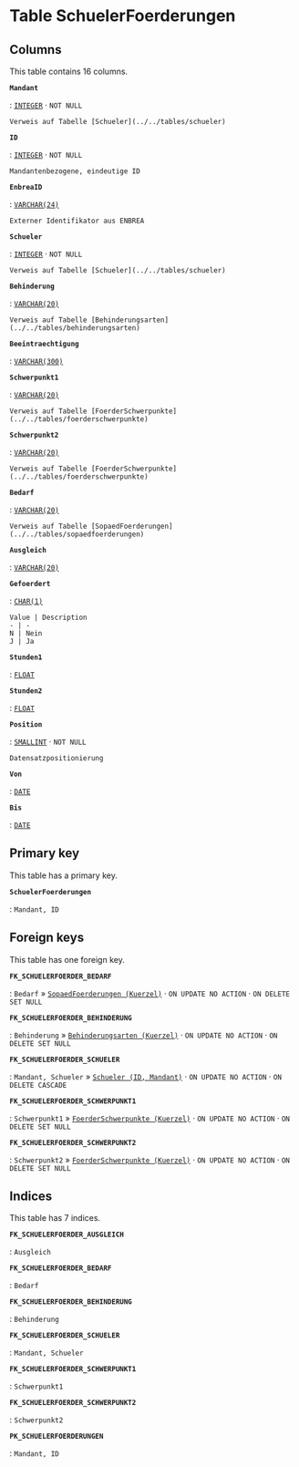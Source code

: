 # Table **SchuelerFoerderungen**

## Columns

This table contains 16 columns.

**`Mandant`**

:   [`INTEGER`](https://firebirdsql.org/file/documentation/html/en/refdocs/fblangref40/firebird-40-language-reference.html#fblangref40-datatypes-inttypes) · `NOT NULL`

    Verweis auf Tabelle [Schueler](../../tables/schueler)

**`ID`**

:   [`INTEGER`](https://firebirdsql.org/file/documentation/html/en/refdocs/fblangref40/firebird-40-language-reference.html#fblangref40-datatypes-inttypes) · `NOT NULL`

    Mandantenbezogene, eindeutige ID

**`EnbreaID`**

:   [`VARCHAR(24)`](https://firebirdsql.org/file/documentation/html/en/refdocs/fblangref40/firebird-40-language-reference.html#fblangref40-datatypes-chartypes)

    Externer Identifikator aus ENBREA

**`Schueler`**

:   [`INTEGER`](https://firebirdsql.org/file/documentation/html/en/refdocs/fblangref40/firebird-40-language-reference.html#fblangref40-datatypes-inttypes) · `NOT NULL`

    Verweis auf Tabelle [Schueler](../../tables/schueler)

**`Behinderung`**

:   [`VARCHAR(20)`](https://firebirdsql.org/file/documentation/html/en/refdocs/fblangref40/firebird-40-language-reference.html#fblangref40-datatypes-chartypes)

    Verweis auf Tabelle [Behinderungsarten](../../tables/behinderungsarten)

**`Beeintraechtigung`**

:   [`VARCHAR(300)`](https://firebirdsql.org/file/documentation/html/en/refdocs/fblangref40/firebird-40-language-reference.html#fblangref40-datatypes-chartypes)

**`Schwerpunkt1`**

:   [`VARCHAR(20)`](https://firebirdsql.org/file/documentation/html/en/refdocs/fblangref40/firebird-40-language-reference.html#fblangref40-datatypes-chartypes)

    Verweis auf Tabelle [FoerderSchwerpunkte](../../tables/foerderschwerpunkte)

**`Schwerpunkt2`**

:   [`VARCHAR(20)`](https://firebirdsql.org/file/documentation/html/en/refdocs/fblangref40/firebird-40-language-reference.html#fblangref40-datatypes-chartypes)

    Verweis auf Tabelle [FoerderSchwerpunkte](../../tables/foerderschwerpunkte)

**`Bedarf`**

:   [`VARCHAR(20)`](https://firebirdsql.org/file/documentation/html/en/refdocs/fblangref40/firebird-40-language-reference.html#fblangref40-datatypes-chartypes)

    Verweis auf Tabelle [SopaedFoerderungen](../../tables/sopaedfoerderungen)

**`Ausgleich`**

:   [`VARCHAR(20)`](https://firebirdsql.org/file/documentation/html/en/refdocs/fblangref40/firebird-40-language-reference.html#fblangref40-datatypes-chartypes)

**`Gefoerdert`**

:   [`CHAR(1)`](https://firebirdsql.org/file/documentation/html/en/refdocs/fblangref40/firebird-40-language-reference.html#fblangref40-datatypes-chartypes)

    Value | Description
    - | -
    N | Nein
    J | Ja

**`Stunden1`**

:   [`FLOAT`](https://firebirdsql.org/file/documentation/html/en/refdocs/fblangref40/firebird-40-language-reference.html#fblangref40-datatypes-floattypes)

**`Stunden2`**

:   [`FLOAT`](https://firebirdsql.org/file/documentation/html/en/refdocs/fblangref40/firebird-40-language-reference.html#fblangref40-datatypes-floattypes)

**`Position`**

:   [`SMALLINT`](https://firebirdsql.org/file/documentation/html/en/refdocs/fblangref40/firebird-40-language-reference.html#fblangref40-datatypes-inttypes) · `NOT NULL`

    Datensatzpositionierung

**`Von`**

:   [`DATE`](https://firebirdsql.org/file/documentation/html/en/refdocs/fblangref40/firebird-40-language-reference.html#fblangref40-datatypes-datetime)

**`Bis`**

:   [`DATE`](https://firebirdsql.org/file/documentation/html/en/refdocs/fblangref40/firebird-40-language-reference.html#fblangref40-datatypes-datetime)

## Primary key

This table has a primary key.

**`SchuelerFoerderungen`**

:   `Mandant, ID`

## Foreign keys

This table has one foreign key.

**`FK_SCHUELERFOERDER_BEDARF`**

:   `Bedarf` » [`SopaedFoerderungen (Kuerzel)`](../../tables/sopaedfoerderungen) · `ON UPDATE NO ACTION` · `ON DELETE SET NULL`

**`FK_SCHUELERFOERDER_BEHINDERUNG`**

:   `Behinderung` » [`Behinderungsarten (Kuerzel)`](../../tables/behinderungsarten) · `ON UPDATE NO ACTION` · `ON DELETE SET NULL`

**`FK_SCHUELERFOERDER_SCHUELER`**

:   `Mandant, Schueler` » [`Schueler (ID, Mandant)`](../../tables/schueler) · `ON UPDATE NO ACTION` · `ON DELETE CASCADE`

**`FK_SCHUELERFOERDER_SCHWERPUNKT1`**

:   `Schwerpunkt1` » [`FoerderSchwerpunkte (Kuerzel)`](../../tables/foerderschwerpunkte) · `ON UPDATE NO ACTION` · `ON DELETE SET NULL`

**`FK_SCHUELERFOERDER_SCHWERPUNKT2`**

:   `Schwerpunkt2` » [`FoerderSchwerpunkte (Kuerzel)`](../../tables/foerderschwerpunkte) · `ON UPDATE NO ACTION` · `ON DELETE SET NULL`

## Indices

This table has 7 indices.

**`FK_SCHUELERFOERDER_AUSGLEICH`**

:   `Ausgleich`

**`FK_SCHUELERFOERDER_BEDARF`**

:   `Bedarf`

**`FK_SCHUELERFOERDER_BEHINDERUNG`**

:   `Behinderung`

**`FK_SCHUELERFOERDER_SCHUELER`**

:   `Mandant, Schueler`

**`FK_SCHUELERFOERDER_SCHWERPUNKT1`**

:   `Schwerpunkt1`

**`FK_SCHUELERFOERDER_SCHWERPUNKT2`**

:   `Schwerpunkt2`

**`PK_SCHUELERFOERDERUNGEN`**

:   `Mandant, ID`
